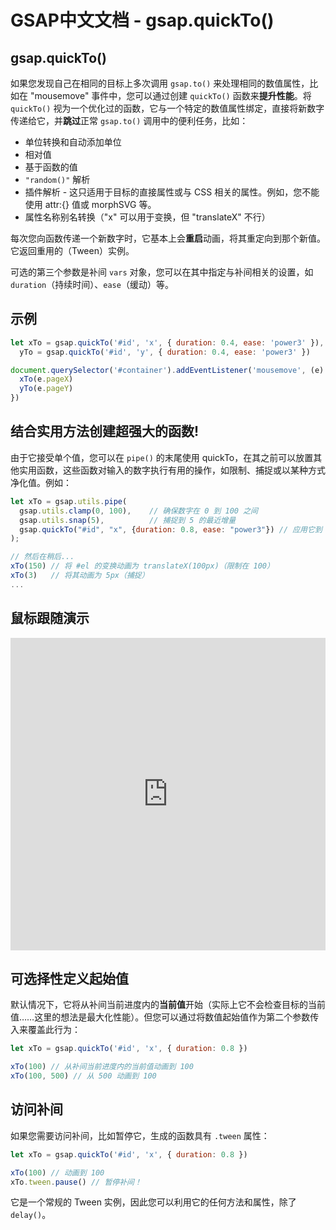 # GSAP中文文档 - gsap.quickTo()

## gsap.quickTo()

如果您发现自己在相同的目标上多次调用 `gsap.to()` 来处理相同的数值属性，比如在 "mousemove" 事件中，您可以通过创建 `quickTo()` 函数来**提升性能**。将 `quickTo()` 视为一个优化过的函数，它与一个特定的数值属性绑定，直接将新数字传递给它，并**跳过**正常 `gsap.to()` 调用中的便利任务，比如：

- 单位转换和自动添加单位
- 相对值
- 基于函数的值
- `"random()"` 解析
- 插件解析 - 这只适用于目标的直接属性或与 CSS 相关的属性。例如，您不能使用 attr:{} 值或 morphSVG 等。
- 属性名称别名转换（"x" 可以用于变换，但 "translateX" 不行）

每次您向函数传递一个新数字时，它基本上会**重启**动画，将其重定向到那个新值。它返回重用的（Tween）实例。

可选的第三个参数是补间 `vars` 对象，您可以在其中指定与补间相关的设置，如 `duration`（持续时间）、`ease`（缓动）等。

## 示例

```javascript
let xTo = gsap.quickTo('#id', 'x', { duration: 0.4, ease: 'power3' }),
  yTo = gsap.quickTo('#id', 'y', { duration: 0.4, ease: 'power3' })

document.querySelector('#container').addEventListener('mousemove', (e) => {
  xTo(e.pageX)
  yTo(e.pageY)
})
```

## 结合实用方法创建超强大的函数!

由于它接受单个值，您可以在 `pipe()` 的末尾使用 quickTo，在其之前可以放置其他实用函数，这些函数对输入的数字执行有用的操作，如限制、捕捉或以某种方式净化值。例如：

```javascript
let xTo = gsap.utils.pipe(
  gsap.utils.clamp(0, 100),    // 确保数字在 0 到 100 之间
  gsap.utils.snap(5),          // 捕捉到 5 的最近增量
  gsap.quickTo("#id", "x", {duration: 0.8, ease: "power3"}) // 应用它到 #id 元素的 x 属性，每次更新时持续 0.8 秒，并使用 "power3" 缓动
);

// 然后在稍后...
xTo(150) // 将 #el 的变换动画为 translateX(100px)（限制在 100）
xTo(3)   // 将其动画为 5px（捕捉）
...
```

## 鼠标跟随演示

<iframe src="https://codepen.io/GreenSock/pen/xxpbORN" width="100%" height="500" scrolling="no" frameborder="no" allowtransparency="true" allowfullscreen="true" allow="autoplay; fullscreen; payment"></iframe>

## 可选择性定义起始值

默认情况下，它将从补间当前进度内的**当前值**开始（实际上它不会检查目标的当前值……这里的想法是最大化性能）。但您可以通过将数值起始值作为第二个参数传入来覆盖此行为：

```javascript
let xTo = gsap.quickTo('#id', 'x', { duration: 0.8 })

xTo(100) // 从补间当前进度内的当前值动画到 100
xTo(100, 500) // 从 500 动画到 100
```

## 访问补间

如果您需要访问补间，比如暂停它，生成的函数具有 `.tween` 属性：

```javascript
let xTo = gsap.quickTo('#id', 'x', { duration: 0.8 })

xTo(100) // 动画到 100
xTo.tween.pause() // 暂停补间！
```

它是一个常规的 Tween 实例，因此您可以利用它的任何方法和属性，除了 `delay()`。
